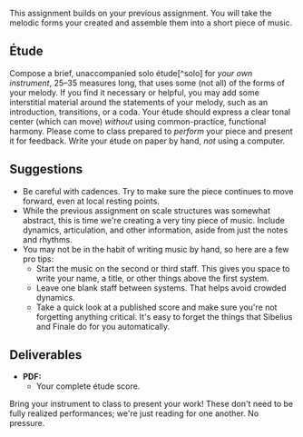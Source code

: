 This assignment builds on your previous assignment. You will take the melodic forms your created and assemble them into a short piece of music. 

## Étude

Compose a brief, unaccompanied solo étude[^solo] for _your own instrument_, 25–35 measures long, that uses some (not all) of the forms of your melody. If you find it necessary or helpful, you may add some interstitial material around the statements of your melody, such as an introduction, transitions, or a coda. Your étude should express a clear tonal center (which can move) _without_ using common-practice, functional harmony. Please come to class prepared to _perform_ your piece and present it for feedback. Write your étude on paper by hand, _not_ using a computer. 

## Suggestions

- Be careful with cadences. Try to make sure the piece continues to move forward, even at local resting points. 
- While the previous assignment on scale structures was somewhat abstract, this is time we're creating a very tiny piece of music. Include dynamics, articulation, and other information, aside from just the notes and rhythms.
- You may not be in the habit of writing music by hand, so here are a few pro tips:
    - Start the music on the second or third staff. This gives you space to write your name, a title, or other things above the first system.
    - Leave one blank staff between systems. That helps avoid crowded dynamics. 
    - Take a quick look at a published score and make sure you're not forgetting anything critical. It's easy to forget the things that Sibelius and Finale do for you automatically. 

## Deliverables

- **PDF:**
    - Your complete étude score.

Bring your instrument to class to present your work! These don't need to be fully realized performances; we're just reading for one another. No pressure.

[^inst]: In order to focus on melody, pianists and guitarists should focus on a solo line. Treat your instrument as a violin or cello, similar to a one-hand piano work. Vocalists should plan to sing their work as a vocalise (without text).